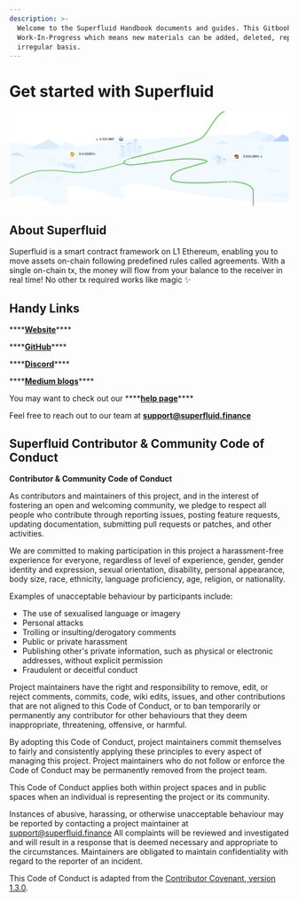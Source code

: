```yaml
---
description: >-
  Welcome to the Superfluid Handbook documents and guides. This Gitbook is
  Work-In-Progress which means new materials can be added, deleted, rephrased on
  irregular basis.
---
```


# Get started with Superfluid

![](.gitbook/assets/image.png)

## About Superfluid

Superfluid is a smart contract framework on L1 Ethereum, enabling you to move assets on-chain following predefined rules called agreements. With a single on-chain tx, the money will flow from your balance to the receiver in real time! No other tx required works like magic ✨



## Handy Links

\*\*\*\*[**Website**](https://www.superfluid.finance/)\*\*\*\*

\*\*\*\*[**GitHub**](https://github.com/superfluid-finance)\*\*\*\*

\*\*\*\*[**Discord**](https://discord.gg/qPg6Y3d)\*\*\*\*

\*\*\*\*[**Medium blogs**](https://medium.com/superfluid-blog)\*\*\*\*

You may want to check out our ****[**help page**](http://help.superfluid.finance/)\*\*\*\*

Feel free to reach out to our team at **support@superfluid.finance**

## Superfluid Contributor & Community Code of Conduct

**Contributor & Community Code of Conduct**

As contributors and maintainers of this project, and in the interest of fostering an open and welcoming community, we pledge to respect all people who contribute through reporting issues, posting feature requests, updating documentation, submitting pull requests or patches, and other activities.

We are committed to making participation in this project a harassment-free experience for everyone, regardless of level of experience, gender, gender identity and expression, sexual orientation, disability, personal appearance, body size, race, ethnicity, language proficiency, age, religion, or nationality.

Examples of unacceptable behaviour by participants include:

* The use of sexualised language or imagery
* Personal attacks
* Trolling or insulting/derogatory comments
* Public or private harassment
* Publishing other's private information, such as physical or electronic addresses, without explicit permission
* Fraudulent or deceitful conduct

Project maintainers have the right and responsibility to remove, edit, or reject comments, commits, code, wiki edits, issues, and other contributions that are not aligned to this Code of Conduct, or to ban temporarily or permanently any contributor for other behaviours that they deem inappropriate, threatening, offensive, or harmful.

By adopting this Code of Conduct, project maintainers commit themselves to fairly and consistently applying these principles to every aspect of managing this project. Project maintainers who do not follow or enforce the Code of Conduct may be permanently removed from the project team.

This Code of Conduct applies both within project spaces and in public spaces when an individual is representing the project or its community.

Instances of abusive, harassing, or otherwise unacceptable behaviour may be reported by contacting a project maintainer at [support@superfluid.finance](mailto:support@superfluid.finance) All complaints will be reviewed and investigated and will result in a response that is deemed necessary and appropriate to the circumstances. Maintainers are obligated to maintain confidentiality with regard to the reporter of an incident.

This Code of Conduct is adapted from the [Contributor Covenant](http://contributor-covenant.org/),[ version 1.3.0](http://contributor-covenant.org/version/1/3/0/).

